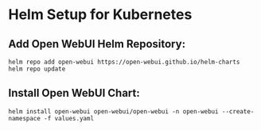 # Helm Setup for Kubernetes

## Add Open WebUI Helm Repository:
```shell
helm repo add open-webui https://open-webui.github.io/helm-charts
helm repo update
```

## Install Open WebUI Chart:
```shell
helm install open-webui open-webui/open-webui -n open-webui --create-namespace -f values.yaml
```